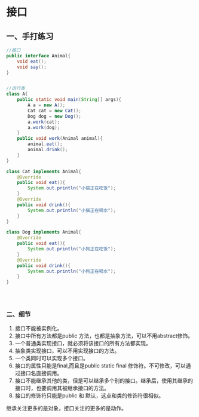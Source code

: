 # 接口

## 一、手打练习

```java
//接口
public interface Animal{
    void eat();
    void say();
}


//运行类
class A{
    public static void main(String[] args){
        A a = new A();
        Cat cat = new Cat();
        Dog dog = new Dog();
        a.work(cat);
        a.work(dog);
    }
    public void work(Animal animal){
        animal.eat();
        animal.drink();
    }
}

class Cat implements Animal{
    @Override
    public void eat(){
        System.out.println("小猫正在吃饭");
    }
    @Override
    public void drink(){
        System.out.println("小猫正在喝水");
    }
}

class Dog implements Animal{
    @Override
    public void eat(){
        System.out.println("小狗正在吃饭");
    }
    @Override
    public void drink(){
        System.out.println("小狗正在喝水");
    }
}





```

### 二、细节

1. 接口不能被实例化。
2. 接口中所有方法都是public 方法，也都是抽象方法，可以不用abstract修饰。
3. 一个普通类实现接口，就必须将该接口的所有方法都实现。
4. 抽象类实现接口，可以不用实现接口的方法。
5. 一个类同时可以实现多个接口。
6. 接口的属性只能是final,而且是public static final 修饰符。不可修改，可以通过接口名直接调用。
7. 接口不能继承其他的类，但是可以继承多个别的接口。继承后，使用其继承的接口时，也要调用其被继承接口的方法。
8. 接口的修饰符只能是public 和 默认，这点和类的修饰符很相似。



继承关注更多的是对象，接口关注的更多的是动作。
